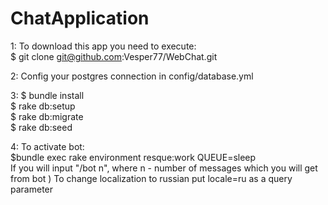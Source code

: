 # ChatApplication
1: To download this app you need to execute: <br>
$ git clone git@github.com:Vesper77/WebChat.git <directory name>

2: Config your postgres connection in config/database.yml<br>
  
3:  $ bundle install <br>
$ rake db:setup<br>
   $ rake db:migrate<br>
   $ rake db:seed<br>
   
4: To activate bot:<br>
 $bundle exec rake environment resque:work QUEUE=sleep<br>
 If you will input "/bot n", where n - number of messages which you will get from bot
) To change localization to russian put locale=ru as a query parameter 